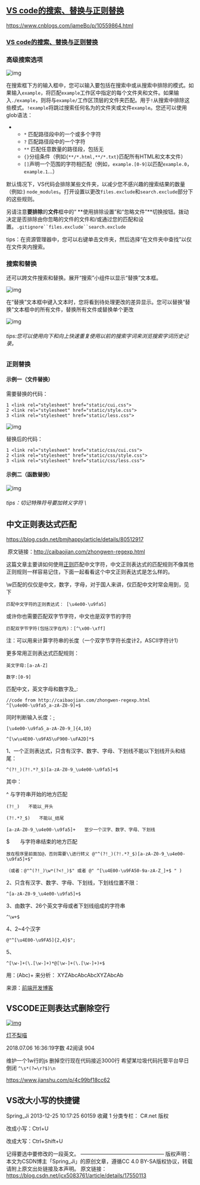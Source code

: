 ## [VS code的搜索、替换与正则替换](https://www.cnblogs.com/jameBo/p/10559864.html)

https://www.cnblogs.com/jameBo/p/10559864.html



###                  [     VS code的搜索、替换与正则替换        ](https://www.cnblogs.com/jameBo/p/10559864.html)

### 高级搜索选项

![img](%E6%AD%A3%E5%88%99%E6%9B%BF%E6%8D%A2.assets/1563001-20190319165409369-453716663.png)

在搜索框下方的输入框中，您可以输入要包括在搜索中或从搜索中排除的模式。如果输入`example`，将匹配`example`工作区中指定的每个文件夹和文件。如果输入`./example`，则将与`example/`工作区顶层的文件夹匹配。用于`!`从搜索中排除这些模式。`!example`将跳过搜索任何名为的文件夹或文件`example`。您还可以使用glob语法：

- - `*` 匹配路径段中的一个或多个字符
  - `?` 匹配路径段中的一个字符
  - `**` 匹配任意数量的路径段，包括无
  - `{}`分组条件（例如`{**/*.html,**/*.txt}`匹配所有HTML和文本文件）
  - `[]`声明一个范围的字符相匹配（例如，`example.[0-9]`以匹配`example.0`，`example.1`...）

默认情况下，VS代码会排除某些文件夹，以减少您不感兴趣的搜索结果的数量（例如:) `node_modules`。打开设置以更改`files.exclude`和`search.exclude`部分下的这些规则。

另请注意**要排除**的**文件**框中的“ **使用排除设置”和“忽略文件”**切换按钮。拨动决定是否排除由你忽略的文件的文件和/或通过您的匹配和设置。`.gitignore``files.exclude``search.exclude`

tips：在资源管理器中，您可以右键单击文件夹，然后选择“在文件夹中查找”以仅在文件夹内搜索。

### 搜索和替换

还可以跨文件搜索和替换。展开“搜索”小组件以显示“替换”文本框。

![img](%E6%AD%A3%E5%88%99%E6%9B%BF%E6%8D%A2.assets/1563001-20190319165646987-1511909689.png)

在“替换”文本框中键入文本时，您将看到待处理更改的差异显示。您可以替换“替换”文本框中的所有文件，替换所有文件或替换单个更改

![img](%E6%AD%A3%E5%88%99%E6%9B%BF%E6%8D%A2.assets/1563001-20190319165731992-297484926.png)

###### tips:您可以使用向下和向上快速重复使用以前的搜索字词来浏览搜索字词历史记录。

### 正则替换

#### 示例一（文件替换）

需要替换的代码：

```
1 <link rel="stylesheet" href="static/cui.css">
2 <link rel="stylesheet" href="static/style.css">
3 <link rel="stylesheet" href="static/less.css">
```

 ![img](%E6%AD%A3%E5%88%99%E6%9B%BF%E6%8D%A2.assets/1563001-20190319171444631-1798550646.png)

替换后的代码：

```
1 <link rel="stylesheet" href="static/css/cui.css">
2 <link rel="stylesheet" href="static/css/style.css">
3 <link rel="stylesheet" href="static/css/less.css">
```

####  示例二（函数替换）

![img](%E6%AD%A3%E5%88%99%E6%9B%BF%E6%8D%A2.assets/1563001-20190319172036963-913255169.png)

###### tips：切记特殊符号要加转义字符 \

















## 中文正则表达式匹配

https://blog.csdn.net/bmjhappy/article/details/80512917

​                                            原文链接：http://caibaojian.com/zhongwen-regexp.html

这篇文章主要讲如何使用[正则](http://caibaojian.com/t/正则)匹配中文字符，中文正则表达式的匹配规则不像其他正则规则一样容易记住，下面一起看看这个中文正则表达式是怎么样的。

\w匹配的仅仅是中文，数字，字母，对于国人来讲，仅匹配中文时常会用到，见下

```
匹配中文字符的正则表达式： [\u4e00-\u9fa5]
```

或许你也需要匹配双字节字符，中文也是双字节的字符

```
匹配双字节字符(包括汉字在内)：[^\x00-\xff]
```

注：可以用来计算字符串的长度（一个双字节字符长度计2，ASCII字符计1）

更多常用正则表达式匹配规则：

```
英文字母:[a-zA-Z]

数字:[0-9]
```

匹配中文，英文字母和数字及_:

```
//code from http://caibaojian.com/zhongwen-regexp.html
^[\u4e00-\u9fa5_a-zA-Z0-9]+$
```

同时判断输入长度：[·](http://caibaojian.com/zhongwen-regexp.html)

```
[\u4e00-\u9fa5_a-zA-Z0-9_]{4,10}

^[\w\u4E00-\u9FA5\uF900-\uFA2D]*$
```

1、一个正则表达式，只含有汉字、数字、字母、下划线不能以下划线开头和结尾：

```
^(?!_)(?!.*?_$)[a-zA-Z0-9_\u4e00-\u9fa5]+$
```

其中：

^ 与字符串开始的地方匹配

```
(?!_)　　不能以_开头

(?!.*?_$)　　不能以_结尾

[a-zA-Z0-9_\u4e00-\u9fa5]+　　至少一个汉字、数字、字母、下划线
```

$　　与字符串结束的地方匹配

```
放在程序里前面加@，否则需要\\进行转义 @"^(?!_)(?!.*?_$)[a-zA-Z0-9_\u4e00-\u9fa5]+$"

（或者：@"^(?!_)\w*(?<!_)$" 或者 @" ^[\u4E00-\u9FA50-9a-zA-Z_]+$ " )
```

2、只含有汉字、数字、字母、下划线，下划线位置不限：

```
^[a-zA-Z0-9_\u4e00-\u9fa5]+$
```

3、由数字、26个英文字母或者下划线组成的字符串

```
^\w+$
```

4、2~4个汉字

```
@"^[\u4E00-\u9FA5]{2,4}$";
```

5、

```
^[\w-]+(\.[\w-]+)*@[\w-]+(\.[\w-]+)+$
```

用：(Abc)+ 来分析： XYZAbcAbcAbcXYZAbcAb


来源：[前端开发博客](http://caibaojian.com/zhongwen-regexp.html)







## VSCODE正则表达式删除空行

[![img](%E6%AD%A3%E5%88%99%E6%9B%BF%E6%8D%A2.assets/cd4d434d-d004-43ec-a7e5-7580f9dbfb5a.jpg)](https://www.jianshu.com/u/639be546bd29)

[灯不梨喵](https://www.jianshu.com/u/639be546bd29)

2018.07.06 16:36:19字数 42阅读 904

维护一个1w行的js
 删掉空行现在代码接近3000行
 希望某垃圾代码托管平台早日倒闭
 `^\s*(?=\r?$)\n`

https://www.jianshu.com/p/4c99bf18cc62









## VS改大小写的快捷键

Spring_Ji 2013-12-25 10:17:25 60159 收藏 1
分类专栏： C#.net
版权

改成小写：Ctrl+U

改成大写：Ctrl+Shift+U

记得要选中要修改的一段英文。
————————————————
版权声明：本文为CSDN博主「Spring_Ji」的原创文章，遵循CC 4.0 BY-SA版权协议，转载请附上原文出处链接及本声明。
原文链接：https://blog.csdn.net/jcx5083761/article/details/17550113

